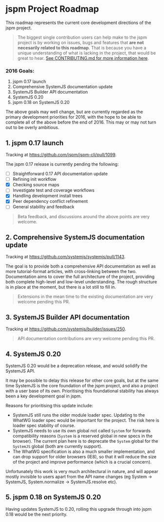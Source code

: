 jspm Project Roadmap
===

This roadmap represents the current core development directions of the jspm project.

> The biggest single contribution users can help make to the jspm project is by working on issues, bugs and features
that **are not necesarily related to this roadmap**. That is because you have a unique understanding of what is lacking in the project,
that would be great to hear. [See CONTRIBUTING.md for more information here](CONTRIBUTING.md).

### 2016 Goals:

1. jspm 0.17 launch
2. Comprehensive SystemJS documentation update
3. SystemJS Builder API documentation
4. SystemJS 0.20
5. jspm 0.18 on SystemJS 0.20

The above goals may well change, but are currently regarded as the primary development priorities for 2016, with the hope
to be able to complete all of the above before the end of 2016. This may or may not turn out to be overly ambitious.

## 1. jspm 0.17 launch

Tracking at https://github.com/jspm/jspm-cli/pull/1099.

The jspm 0.17 release is currently pending the following:

- [ ] Straightforward 0.17 API documentation update
- [ ] Refining init workflow
- [x] Checking source maps
- [ ] Investigate test and coverage workflows
- [x] Handling development install trees
- [x] Peer dependency conflict refinement
- [ ] General stability and feedback

> Beta feedback, and discussions around the above points are very welcome.

## 2. Comprehensive SystemJS documentation update

Tracking at https://github.com/systemjs/systemjs/pull/1143.

The goal is to provide both a comprehensive API documentation as well as more tutorial-format articles, with cross-linking
between the two. Documentation aims to cover the full architecture of the project, providing both complete high-level and low-level
understanding. The rough structure is in place at the moment, but there is a lot still to fill in.

> Extensions in the mean time to the existing documentation are very welcome pending this PR.

## 3. SystemJS Builder API documentation

Tracking at https://github.com/systemjs/builder/issues/250.

> API documentation contributions are very welcome pending this PR.

## 4. SystemJS 0.20

SystemJS 0.20 would be a deprecation release, and would solidify the SystemJS API.

It may be possible to delay this release for other core goals, but at the same time SystemJS is the core foundation of the jspm project,
and also a project with a user base of its own. Prioritising this foundational stability has always been a key development goal in jspm.

Reasons for prioritising this update include:
* SystemJS still runs the older module loader spec. Updating to the WhatWG loader spec would be important for the project.
  The risk here is loader spec stability of course.
* SystemJS needs to use its own global not called `System` for forwards compatibility reasons (`System` is a reserved global in new specs
  in the browser). The current plan here is to deprecate the `System` global for the `SystemJS` global (both are currently support).
* The WhatWG specification is also a much smaller implementation, and can drop support for older browsers (IE8), so that it will reduce
  the size of the project and improve performance (which is a crucial concern).

Unfortunately this work is very much architectural in nature, and will appear mostly invisible to users apart from the
API name changes (eg System -> SystemJS, System.normalize -> SystemJS.resolve etc).

## 5. jspm 0.18 on SystemJS 0.20

Having updates SystemJS to 0.20, rolling this upgrade through into jspm 0.18 would be the next priority.

